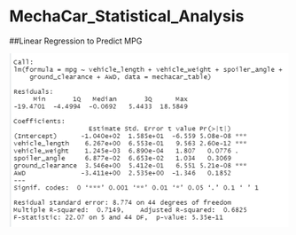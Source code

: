 # MechaCar_Statistical_Analysis

##Linear Regression to Predict MPG

![lm-predict-mpg](Analysis/lm-predict-mpg.png)